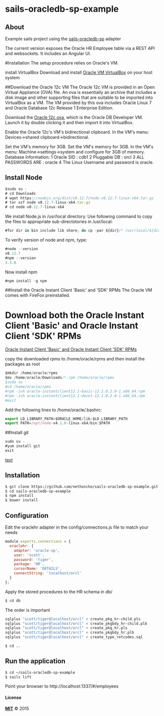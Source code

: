 # sails-oracledb-sp-example

## About
Example sails project using the [sails-oracledb-sp](https://github.com/Buto/sails-oracledb-sp) adapter

The current version exposes the Oracle HR Employee table via a REST API and websockets.
It includes an Angular UI.


#Installation
The setup procedure relies on Oracle's VM.

install VirtualBox
Download and install [Oracle VM VirtualBox](http://www.oracle.com/technetwork/server-storage/virtualbox/downloads/index.html "download VirtualBox") on your host system

##Download the Oracle 12c VM
The Oracle 12c VM is provided in an Open Virtual Appliance (OVA) file.  An ova is essentially an archive that includes a disk image and other supporting files that are suitable to be imported into VirtualBox as a VM.  The VM provided by this ova includes Oracle Linux 7 and Oracle Database 12c Release 1 Enterprise Edition.

Download the [Oracle 12c ova](http://www.oracle.com/technetwork/database/enterprise-edition/databaseappdev-vm-161299.html "Oracle DB Developer VM"), which is the Oracle DB Developer VM. Launch it by double clicking it and then import it into VirtualBox.

Enable the Oracle 12c's VM's bidirectional clipboard. In the VM's menu: Devices->shared clipboard->bidirectional.

Set the VM's memory for 3GB. Set the VM's memory for 3GB. In the VM's menu: Machine->settings->system and configure for 3GB of memory.
Database Information:
1 Oracle SID    : cdb1
2 Pluggable DB  : orcl
3 ALL PASSWORDS ARE : oracle
4 The Linux Username and password is oracle.

## Install Node

```javascript
$sudo su -
# cd Downloads
# wget https://nodejs.org/dist/v0.12.7/node-v0.12.7-linux-x64.tar.gz
# tar xzf node-v0.12.7-linux-x64.tar.gz
# cd node-v0.12.7-linux-x64
```
We install Node.js in /usr/local directory. Use following command to copy the files to appropriate sub-directotories in /usr/local:
```javascript
#for dir in bin include lib share; do cp -par ${dir}/* /usr/local/${dir}/; done
```
To verify version of node and npm, type:
```javascript
#node --version
v0.12.7
#npm --version
3.3.8
```
Now install npm

```javascript
#npm install -g npm
```

##Install the Oracle Instant Client 'Basic' and 'SDK' RPMs
The Oracle VM comes with FireFox preinstalled.


# Download both the Oracle Instant Client 'Basic' and Oracle Instant Client 'SDK' RPMs

[Oracle Instant Client 'Basic' and Oracle Instant Client 'SDK' RPMs](http://www.oracle.com/technetwork/topics/linuxx86-64soft-092277.html#ic_x64_inst "download Instant Client RPMs")

copy the downloaded rpms to /home/oracle/rpms and then install the packages as root
```javascript
$mkdir /home/oracle/rpms
$mv /home/oracle/Downloads/*.rpm /home/oracle/rpms
$sudo su -
#cd /home/oracle/rpms
#rpm -ivh oracle-instantclient12.1-basic-12.1.0.2.0-1.x86_64.rpm
#rpm -ivh oracle-instantclient12.1-devel-12.1.0.2.0-1.x86_64.rpm
#exit
```
Add the following lines to /home/oracle/.bashrc:
```javascript
export LD_LIBRARY_PATH=$ORACLE_HOME/lib:$LD_LIBRARY_PATH
export PATH=/opt/node-v4.1.0-linux-x64/bin:$PATH
```

##Install git
```javascript
sudo su -
#yum install git
exit
```

[text](http://www.oracle.com/ "title")

## Installation

```bash
$ git clone https://github.com/nethoncho/sails-oracledb-sp-example.git
$ cd sails-oracledb-sp-example
$ npm install
$ bower install
```

## Configuration

Edit the oraclehr adapter in the config/connections.js file to match your needs

```javascript
module.exports.connections = {
  oraclehr: {
    adapter: 'oracle-sp',
    user: 'scott',
    password: 'tiger',
    package: 'HR',
    cursorName: 'DETAILS',
    connectString: 'localhost/orcl'
  }
};
```

Apply the stored procedures to the HR schema in db/

```bash
$ cd db
```

The order is important

```bash
sqlplus "scott/tiger@localhost/orcl" < create_pkg_hr-child.pls
sqlplus "scott/tiger@localhost/orcl" < create_pkgbdy_hr-child.plb
sqlplus "scott/tiger@localhost/orcl" < create_pkg_hr.pls
sqlplus "scott/tiger@localhost/orcl" < create_pkgbdy_hr.plb
sqlplus "scott/tiger@localhost/orcl" < create_type_retcodes.sql
```

```bash
$ cd ..
```

## Run the application

```bash
$ cd ~/sails-oracledb-sp-example
$ sails lift
```

Point your browser to http://localhost:1337/#/employees

#### License

**[MIT](./LICENSE)**
&copy; 2015
